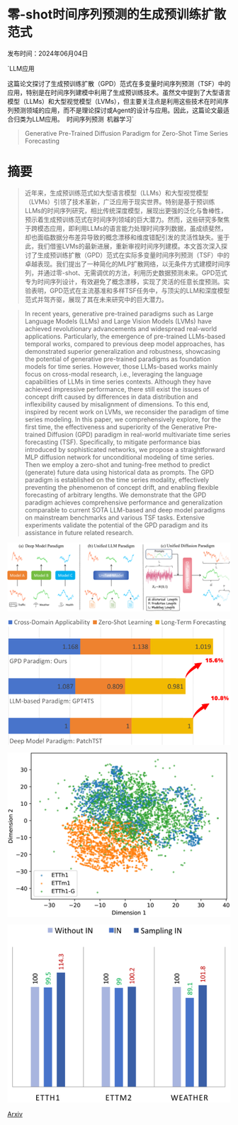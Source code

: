 # 零-shot时间序列预测的生成预训练扩散范式

发布时间：2024年06月04日

`LLM应用

这篇论文探讨了生成预训练扩散（GPD）范式在多变量时间序列预测（TSF）中的应用，特别是在时间序列建模中利用了生成预训练技术。虽然文中提到了大型语言模型（LLMs）和大型视觉模型（LVMs），但主要关注点是利用这些技术在时间序列预测领域的应用，而不是理论探讨或Agent的设计与应用。因此，这篇论文最适合归类为LLM应用。` `时间序列预测` `机器学习`

> Generative Pre-Trained Diffusion Paradigm for Zero-Shot Time Series Forecasting

# 摘要

> 近年来，生成预训练范式如大型语言模型（LLMs）和大型视觉模型（LVMs）引领了技术革新，广泛应用于现实世界。特别是基于预训练LLMs的时间序列研究，相比传统深度模型，展现出更强的泛化与鲁棒性，预示着生成预训练范式在时间序列领域的巨大潜力。然而，这些研究多聚焦于跨模态应用，即利用LLMs的语言能力处理时间序列数据，虽成绩斐然，却也面临数据分布差异导致的概念漂移和维度错配引发的灵活性缺失。鉴于此，我们借鉴LVMs的最新进展，重新审视时间序列建模。本文首次深入探讨了生成预训练扩散（GPD）范式在实际多变量时间序列预测（TSF）中的卓越表现。我们提出了一种简化的MLP扩散网络，以无条件方式建模时间序列，并通过零-shot、无需调优的方法，利用历史数据预测未来。GPD范式专为时间序列设计，有效避免了概念漂移，实现了灵活的任意长度预测。实验表明，GPD范式在主流基准和多样TSF任务中，与顶尖的LLM和深度模型范式并驾齐驱，展现了其在未来研究中的巨大潜力。

> In recent years, generative pre-trained paradigms such as Large Language Models (LLMs) and Large Vision Models (LVMs) have achieved revolutionary advancements and widespread real-world applications. Particularly, the emergence of pre-trained LLMs-based temporal works, compared to previous deep model approaches, has demonstrated superior generalization and robustness, showcasing the potential of generative pre-trained paradigms as foundation models for time series. However, those LLMs-based works mainly focus on cross-modal research, i.e., leveraging the language capabilities of LLMs in time series contexts. Although they have achieved impressive performance, there still exist the issues of concept drift caused by differences in data distribution and inflexibility caused by misalignment of dimensions. To this end, inspired by recent work on LVMs, we reconsider the paradigm of time series modeling. In this paper, we comprehensively explore, for the first time, the effectiveness and superiority of the Generative Pre-trained Diffusion (GPD) paradigm in real-world multivariate time series forecasting (TSF). Specifically, to mitigate performance bias introduced by sophisticated networks, we propose a straightforward MLP diffusion network for unconditional modeling of time series. Then we employ a zero-shot and tuning-free method to predict (generate) future data using historical data as prompts. The GPD paradigm is established on the time series modality, effectively preventing the phenomenon of concept drift, and enabling flexible forecasting of arbitrary lengths. We demonstrate that the GPD paradigm achieves comprehensive performance and generalization comparable to current SOTA LLM-based and deep model paradigms on mainstream benchmarks and various TSF tasks. Extensive experiments validate the potential of the GPD paradigm and its assistance in future related research.

![零-shot时间序列预测的生成预训练扩散范式](../../../paper_images/2406.02212/x1.png)

![零-shot时间序列预测的生成预训练扩散范式](../../../paper_images/2406.02212/x2.png)

![零-shot时间序列预测的生成预训练扩散范式](../../../paper_images/2406.02212/x3.png)

![零-shot时间序列预测的生成预训练扩散范式](../../../paper_images/2406.02212/x4.png)

[Arxiv](https://arxiv.org/abs/2406.02212)